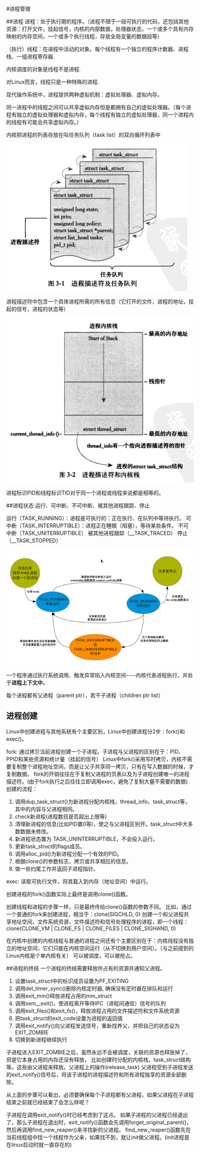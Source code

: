 #进程管理

##进程
进程：处于执行期的程序。（进程不限于一段可执行的代码，还包括其他资源：打开文件，挂起信号，内核的内部数据，处理器状态，一个或多个具有内存映射的内存空间，一个或多个执行线程，存放全局变量的数据段等）

（执行）线程：在进程中活动的对象。每个线程有一个独立的程序计数器、进程栈、一组进程寄存器.

内核调度的对象是线程不是进程.

对Linux而言，线程只是一种特殊的进程.

现代操作系统中，进程提供两种虚拟机制：虚拟处理器、虚拟内存。

同一进程中的线程之间可以共享虚拟内存但是都拥有自己的虚拟处理器。（每个进程有独立的虚拟处理器和虚拟内存，每个线程有独立的虚拟处理器，同一个进程内的线程有可能会共享虚拟内存。）

内核把进程的列表存放在叫任务队列（task list）的双向循环列表中

![image](https://github.com/Rouen007/luangss.github.io/blob/master/image-lib/3.1.PNG)

进程描述符中包含一个具体进程所需的所有信息（它打开的文件，进程的地址，挂起的信号，进程的状态等）

![image](https://github.com/Rouen007/luangss.github.io/blob/master/image-lib/3.2.PNG)

进程标识PID和线程标识TID对于同一个进程或线程来说都是相等的。

##进程状态
运行、可中断、不可中断、被其他进程跟踪、停止

运行（TASK_RUNNING）：进程是可执行的：正在执行、在队列中等待执行。
可中断（TASK_INTERRUPTIBLE）：进程正在睡眠（阻塞），等待某些条件。
不可中断（TASK_UNITERRUPTIBLE）
被其他进程跟踪（__TASK_TRACED）
停止（__TASK_STOPPED）

![image](https://github.com/Rouen007/luangss.github.io/blob/master/image-lib/3.3.png)


一个程序通过执行系统调用、触发异常陷入内核空间----内核代表进程执行，并处于**进程上下文中**。

每个进程都有父进程（parent ptr），若干子进程（children ptr list）

## 进程创建
Linux中创建进程与其他系统有个主要区别，Linux中创建进程分2步：fork()和exec()。

fork: 通过拷贝当前进程创建一个子进程。子进程与父进程的区别在于：PID、PPID和某些资源和统计量（挂起的信号）
Linux中fork()采用写时拷贝，内核不需要复制整个进程地址空间，而是让父子共享同一拷贝，只有在写入数据的时候，才复制数据。
fork的开销往往在于复制父进程的页表以及为子进程创建唯一的进程描述符。(由于fork执行之后往往立即调用exec，避免了复制大量不需要的数据)
创建的流程：

1. 调用dup_task_struct()为新进程分配内核栈，thread_info，task_struct等，其中的内容与父进程相同。
2. check新进程(进程数目是否超出上限等)
3. 清理新进程的信息(比如PID置0等)，使之与父进程区别开。task_struct中大多数数据未修改。
4. 新进程状态置为 TASK_UNINTERRUPTIBLE，不会投入运行。
5. 更新task_struct的flags成员。
6. 调用alloc_pid()为新进程分配一个有效的PID。
7. 根据clone()的参数标志，拷贝或共享相应的信息。
8. 做一些扫尾工作并返回子进程指针。

exec: 读取可执行文件，将其载入到内存（地址空间）中运行。

创建进程的fork()函数实际上最终是调用clone()函数。

创建线程和进程的步骤一样，只是最终传给clone()函数的参数不同。
比如，通过一个普通的fork来创建进程，相当于：clone(SIGCHLD, 0)
创建一个和父进程共享地址空间，文件系统资源，文件描述符和信号处理程序的进程，即一个线程：clone(CLONE_VM | CLONE_FS | CLONE_FILES | CLONE_SIGHAND, 0)

在内核中创建的内核线程与普通的进程之间还有个主要区别在于：内核线程没有独立的地址空间，它们只能在内核空间运行（从不切换到用户空间）。（与之前提到的Linux内核是个单内核有关）
可以被调度，可以被抢占。

##进程的终结
一个进程的终结需要释放所占有的资源并通知父进程。

1. 设置task_struct中的标识成员设置为PF_EXITING
2. 调用del_timer_sync()删除内核定时器, 确保没有定时器在排队和运行
3. 调用exit_mm()释放进程占用的mm_struct
4. 调用sem__exit()，使进程离开等待IPC（进程间通信）信号的队列
5. 调用exit_files()和exit_fs()，释放进程占用的文件描述符和文件系统资源
6. 把task_struct的exit_code设置为进程的返回值
7. 调用exit_notify()向父进程发送信号，重新找养父，并把自己的状态设为EXIT_ZOMBIE
8. 切换到新进程继续执行

子进程进入EXIT_ZOMBIE之后，虽然永远不会被调度，关联的资源也释放掉了，但是它本身占用的内存还没有释放，
比如创建时分配的内核栈，task_struct结构等。这些由父进程来释放。父进程上的操作(release_task)
父进程受到子进程发送的exit_notify()信号后，将该子进程的进程描述符和所有进程独享的资源全部删除。

从上面的步骤可以看出，必须要确保每个子进程都有父进程，如果父进程在子进程结束之前就已经结束了会怎么样呢？

子进程在调用exit_notify()时已经考虑到了这点。
如果子进程的父进程已经退出了，那么子进程在退出时，exit_notify()函数会先调用forget_original_parent()，然后再调用find_new_reaper()来寻找新的父进程。
find_new_reaper()函数先在当前线程组中找一个线程作为父亲，如果找不到，就让init做父进程。(init进程是在linux启动时就一直存在的)